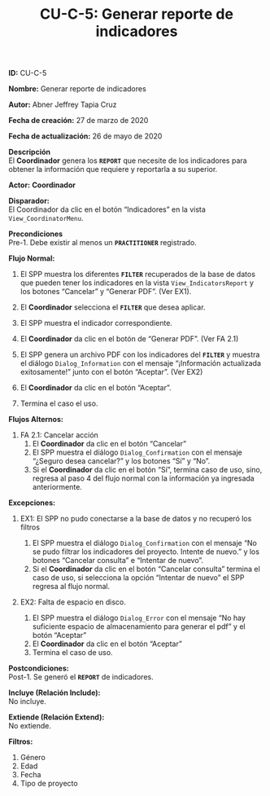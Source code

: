 ﻿---
layout: page
title: "CU-C-5: Generar reporte de indicadores"
permalink: /design-specification/uc-descriptions/coordinator/cu-c-5/
hide_hero: true
---

**ID:** CU-C-5

**Nombre:** Generar reporte de indicadores

**Autor:** Abner Jeffrey Tapia Cruz

**Fecha de creación:** 27 de marzo de 2020

**Fecha de actualización:** 26 de mayo de 2020

**Descripción**  
El **Coordinador** genera los **`REPORT`** que necesite de los indicadores para obtener la información que requiere y reportarla a su superior.

**Actor:** **Coordinador**

**Disparador:**  
El Coordinador da clic en el botón “Indicadores” en la vista `View_CoordinatorMenu`.

**Precondiciones**  
Pre-1. Debe existir al menos un **`PRACTITIONER`** registrado.

**Flujo Normal:**  

1. El SPP muestra los diferentes **`FILTER`** recuperados de la base de datos que pueden tener los indicadores en la vista `View_IndicatorsReport` y los botones “Cancelar” y “Generar PDF”. (Ver EX1).

2. El **Coordinador** selecciona el **`FILTER`** que desea aplicar.

3. El SPP muestra el indicador correspondiente.

4. El **Coordinador** da clic en el botón de “Generar PDF”. (Ver FA 2.1)

5. El SPP genera un archivo PDF con los indicadores del **`FILTER`** y muestra el diálogo `Dialog_Information` con el mensaje “¡Información actualizada exitosamente!” junto con el botón “Aceptar”. (Ver EX2)

6. El **Coordinador** da clic en el botón “Aceptar”.

7. Termina el caso el uso.

**Flujos Alternos:**  

1. FA 2.1: Cancelar acción
	1. El **Coordinador** da clic en el botón “Cancelar”
	2. El SPP muestra el diálogo `Dialog_Confirmation` con el mensaje “¿Seguro desea cancelar?” y los botones “Sí” y “No”.
	3. Si el **Coordinador** da clic en el botón “Sí”, termina caso de uso, sino, regresa al paso 4 del flujo normal con la información ya ingresada anteriormente.

**Excepciones:**  
1. EX1: El SPP no pudo conectarse a la base de datos y no recuperó los filtros

	1. El SPP muestra el diálogo `Dialog_Confirmation` con el mensaje “No se pudo filtrar los indicadores del proyecto. Intente de nuevo.” y los botones “Cancelar consulta” e “Intentar de nuevo”.
	2. Si el **Coordinador** da clic en el botón “Cancelar consulta” termina el caso de uso, si selecciona la opción “Intentar de nuevo” el SPP regresa al flujo normal.

2. EX2: Falta de espacio en disco.

	1. El SPP muestra el diálogo `Dialog_Error` con el mensaje “No hay suficiente espacio de almacenamiento para generar el pdf” y el botón “Aceptar”
	2. El **Coordinador** da clic en el botón “Aceptar”
	3. Termina el caso de uso.

**Postcondiciones:**  
Post-1. Se generó el **`REPORT`** de indicadores.

**Incluye (Relación Include):**  
No incluye.

**Extiende (Relación Extend):**  
No extiende.

**Filtros:**  
1. Género
2. Edad
3. Fecha
4. Tipo de proyecto
